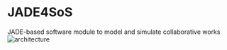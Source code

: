 # JADE4SoS
JADE-based software module to model and simulate collaborative works 
![architecture](https://github.com/zele-git/JADE4SoS/blob/src/figures/rga.png)
